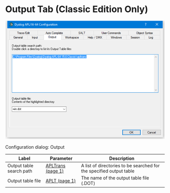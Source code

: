 # Output Tab (Classic Edition Only)

![configuration dialog output tab](../img/configuration-dialog-output-tab.png)

Configuration dialog: Output

| Label | Parameter | Description |
| --- | --- | ---  |
| Output table search path | [APLTrans (page 1)](../Installation%20and%20Configuration/Configuration%20Parameters/APLTrans.htm#APLTrans) | A list of directories to be searched for the specified output table |
| Output table file | [APLT (page 1)](../Installation%20and%20Configuration/Configuration%20Parameters/APLT.htm#APLT) | The name of the output table file (.DOT) |
